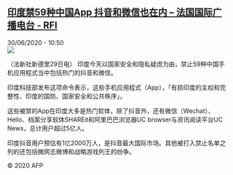 <!--1593510885000-->
[印度禁59种中国App 抖音和微信也在内 – 法国国际广播电台 - RFI](http://www.rfi.fr//cn/contenu/20200630-%E5%8D%B0%E5%BA%A6%E7%A6%8159%E7%A7%8D%E4%B8%AD%E5%9B%BDapp-%E6%8A%96%E9%9F%B3%E5%92%8C%E5%BE%AE%E4%BF%A1%E4%B9%9F%E5%9C%A8%E5%86%85)
------

<div>30/06/2020 - 10:50</div><img src="https://s.rfi.fr/media/display/d51a7964-bab3-11ea-8136-005056bf87d6/w:310/p:16x9/int0014b.200630165001.jpg"><div class="t-content__body u-clearfix"><div class="m-interstitial"></div><p>（法新社新德里29日电）    印度今天以国家安全和隐私疑虑为由，禁止59种中国手机应用程式当中包括热门的抖音和微信。</p><p>    印度科技部发布这项命令表示，这些手机应用程式（App），「有损印度的主权和完整性、印度的国防、国家安全和公共秩序」。</p><p>    这些被禁的App在印度大多是热门软体，除了抖音外，还有微信（Wechat）、Hello、档案分享软体SHAREit和阿里巴巴浏览器UC browser与资讯阅读平台UC News，总计用户超过5亿人。</p><p>    印度抖音用户预估有1亿2000万人，是抖音最大国际市场。其他被打入禁止名单之列的还包括微网志微博和战略游戏列王的纷争。</p><p class="t-copyright">© 2020 AFP</p>        </div>
